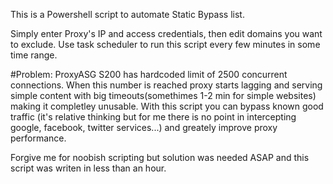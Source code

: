 This is a Powershell script to automate Static Bypass list.

Simply enter Proxy's IP and access credentials, then edit domains you want to exclude. Use task scheduler to run this script every
few minutes in some time range.

#Problem:
ProxyASG S200 has hardcoded limit of 2500 concurrent connections. When this number is reached proxy starts lagging and serving
simple content with big timeouts(somethimes 1-2 min for simple websites) making it completley unusable. With this script you can bypass
known good traffic (it's relative thinking but for me there is no point in intercepting google, facebook, twitter services...) and greately
improve proxy performance.

Forgive me for noobish scripting but solution was needed ASAP and this script was writen in less than an hour.



